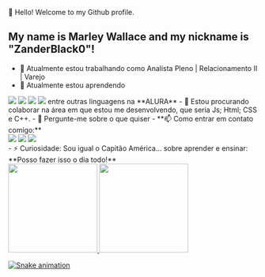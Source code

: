 👋 Hello! Welcome to my Github profile.
## My name is Marley Wallace and my nickname is "ZanderBlack0"!


- 🔭 Atualmente estou trabalhando como Analista Pleno | Relacionamento II | Varejo
- 🌱 Atualmente estou aprendendo
<img loading="lazy" src="https://cdn.jsdelivr.net/gh/devicons/devicon@latest/icons/javascript/javascript-original.svg" />
<img loading="lazy" src="https://cdn.jsdelivr.net/gh/devicons/devicon@latest/icons/css3/css3-original-wordmark.svg" />
<img loading="lazy" src="https://cdn.jsdelivr.net/gh/devicons/devicon@latest/icons/cplusplus/cplusplus-original.svg" />
<img loading="lazy" src="https://cdn.jsdelivr.net/gh/devicons/devicon@latest/icons/html5/html5-original-wordmark.svg" />
 entre outras linguagens na **ALURA**
- 👯 Estou procurando colaborar na área em que estou me desenvolvendo, que seria Js; Html; CSS e C++.
- 💬 Pergunte-me sobre o que quiser 
- **📫 Como entrar em contato comigo:**
<div>
<a href= "https://instagram.com/seu-usuário-instagram-aqui" target="_blank"><img loading="lazy" src="https://img.shields.io/badge/-Instagram-%23E4405F?style=for-the-badge&logo=instagram&logoColor=white" target="_blank"></a>
<a href = "marleywallace18@gmail.com"><img loading="lazy" src="https://img.shields.io/badge/Gmail-D14836?style=for-the-badge&logo=gmail&logoColor=white" target="_blank"></a>
<a href= "linkedin.com/in/marley-wallace-15a0bb231" target="_blank"><img loading="lazy" src="https://img.shields.io/badge/-LinkedIn-%230077B5?style=for-the-badge&logo=linkedin&logoColor=white" target="_blank"></a>   
</div>
- ⚡ Curiosidade: Sou igual o Capitão América... sobre aprender e ensinar: **Posso fazer isso o dia todo!**

<div>
<a href="https://github.com/ZanderBlack0">
<img loading="lazy" height="180em" src="https://github-readme-stats.vercel.app/api/top-langs/?username=ZanderBlack0&layout=compact&langs_count=7&theme=dracula"/>
<img loading="lazy" height="180em" src="https://github-readme-stats.vercel.app/api?username=ZanderBlack0&show_icons=true&theme=dracula&include_all_commits=true&count_private=true"/>
</div>

![Snake animation](https://github.com/seu-usuário-aqui/ZanderBlack0/blob/output/github-contribution-grid-snake.svg)
